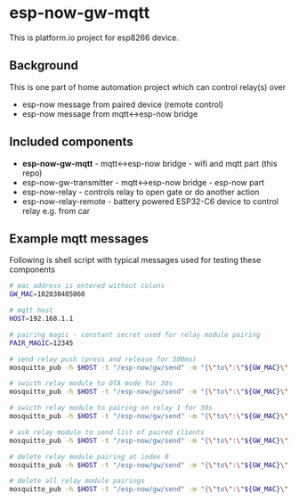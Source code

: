 # esp-now-gw-mqtt

This is platform.io project for esp8266 device.

## Background

This is one part of home automation project which can control relay(s) over
* esp-now message from paired device (remote control)
* esp-now message from mqtt<->esp-now bridge

## Included components
* __esp-now-gw-mqtt__ - mqtt<->esp-now bridge - wifi and mqtt part (this repo)
* esp-now-gw-transmitter - mqtt<->esp-now bridge - esp-now part
* esp-now-relay - controls relay to open gate or do another action
* esp-now-relay-remote - battery powered ESP32-C6 device to control relay e.g. from car

## Example mqtt messages

Following is shell script with typical messages used for testing these components

```bash
# mac address is entered without colons
GW_MAC=102030405060

# mqtt host
HOST=192.168.1.1

# pairing magic - constant secret used for relay module pairing 
PAIR_MAGIC=12345

# send relay push (press and release for 500ms)
mosquitto_pub -h $HOST -t "/esp-now/gw/send" -m "{\"to\":\"${GW_MAC}\",\"message\":{\"channel\":1, \"push\":500}}"

# swicth relay module to OTA mode for 30s
mosquitto_pub -h $HOST -t "/esp-now/gw/send" -m "{\"to\":\"${GW_MAC}\",\"message\":{\"otaMs\":30000}}"

# swicth relay module to pairing on relay 1 for 30s
mosquitto_pub -h $HOST -t "/esp-now/gw/send" -m "{\"to\":\"${GW_MAC}\",\"message\":{\"pairMs\":30000, \"channel\":1}}"

# ask relay module to send list of paired clients
mosquitto_pub -h $HOST -t "/esp-now/gw/send" -m "{\"to\":\"${GW_MAC}\",\"message\":{\"pairMagic\":$PAIR_MAGIC, \"action\": \"list\"}}"

# delete relay module pairing at index 0
mosquitto_pub -h $HOST -t "/esp-now/gw/send" -m "{\"to\":\"${GW_MAC}\",\"message\":{\"pairMagic\":$PAIR_MAGIC, \"action\": \"unpair\", \"index\": 0}}"

# delete all relay module pairings 
mosquitto_pub -h $HOST -t "/esp-now/gw/send" -m "{\"to\":\"${GW_MAC}\",\"message\":{\"pairMagic\":$PAIR_MAGIC, \"action\": \"unpair\"}}"
```

